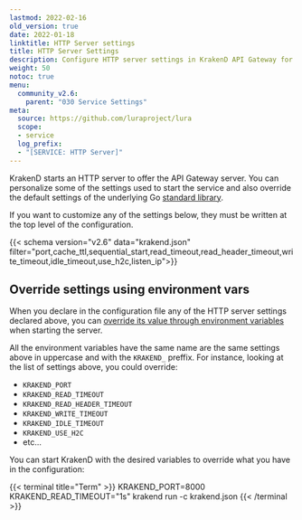 ```yaml
---
lastmod: 2022-02-16
old_version: true
date: 2022-01-18
linktitle: HTTP Server settings
title: HTTP Server Settings
description: Configure HTTP server settings in KrakenD API Gateway for optimal performance, security, and compatibility with your infrastructure
weight: 50
notoc: true
menu:
  community_v2.6:
    parent: "030 Service Settings"
meta:
  source: https://github.com/luraproject/lura
  scope:
  - service
  log_prefix:
  - "[SERVICE: HTTP Server]"
---
```

KrakenD starts an HTTP server to offer the API Gateway server. You can personalize some of the settings used to start the service and also override the default settings of the underlying Go [standard library](https://pkg.go.dev/net/http#Server).

If you want to customize any of the settings below, they must be written at the top level of the configuration.

{{< schema version="v2.6" data="krakend.json" filter="port,cache_ttl,sequential_start,read_timeout,read_header_timeout,write_timeout,idle_timeout,use_h2c,listen_ip">}}

## Override settings using environment vars
When you declare in the configuration file any of the HTTP server settings declared above, you can [override its value through environment variables](/docs/v2.6/configuration/environment-vars/) when starting the server.

All the environment variables have the same name are the same settings above in uppercase and with the `KRAKEND_` preffix. For instance, looking at the list of settings above, you could override:

- `KRAKEND_PORT`
- `KRAKEND_READ_TIMEOUT`
- `KRAKEND_READ_HEADER_TIMEOUT`
- `KRAKEND_WRITE_TIMEOUT`
- `KRAKEND_IDLE_TIMEOUT`
- `KRAKEND_USE_H2C`
- etc...

You can start KrakenD with the desired variables to override what you have in the configuration:

{{< terminal title="Term" >}}
KRAKEND_PORT=8000 KRAKEND_READ_TIMEOUT="1s" krakend run -c krakend.json
{{< /terminal >}}
